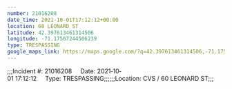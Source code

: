```yaml
---
number: 21016208
date_time: 2021-10-01T17:12:12+00:00
location: 60 LEONARD ST
latitude: 42.397613461314506
longitude: -71.17567244506239
type: TRESPASSING
google_maps_link: https://maps.google.com/?q=42.397613461314506,-71.17567244506239
---
```


;;;Incident #: 21016208     Date: 2021‐10‐01 17:12:12     Type: TRESPASSING;;;;;;Location: CVS / 60 LEONARD ST;;;
